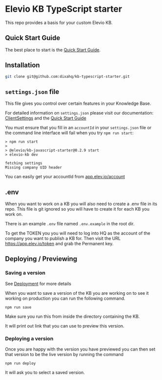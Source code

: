 # Elevio KB TypeScript starter

This repo provides a basis for your custom Elevio KB.

## Quick Start Guide

The best place to start is the [Quick Start Guide](https://kb-kit.elevio.help/en/articles/8).

## Installation

```bash
git clone git@github.com:dixahq/kb-typescript-starter.git
```

## `settings.json` file

This file gives you control over certain features in your Knowledge Base.

For detailed information on `settings.json` please visit our documentation: [ClientSettings](https://kb-kit.elevio.help/en/articles/81#clientsettings) and the [Quick Start Guide](https://kb-kit.elevio.help/en/articles/8)

You must ensure that you fill in an `accountId` in your `settings.json` file or the command line interface will fail when you try `npm run start`:

```shell
> npm run start
>
> @elevio/kb-javascript-starter@0.2.9 start
> elevio-kb dev

fetching settings
Missing company UID header
```

You can easily get your accountId from [app.elev.io/account](https://app.elev.io/account)

## .env

When you want to work on a KB you will also need to create a .env file in its repo. This file is git ignored so you will have to create it for each KB you work on.

There is an example `.env` file named `.env.example` in the root dir.

To get the TOKEN you you will need to log into HQ as the account of the company you want to publish a KB for. Then visit the URL https://app.elev.io/token and grab the Permanent key.

## Deploying / Previewing

### Saving a version

See [Deployment](https://kb-kit.elevio.help/en/articles/11-deployment) for more details

When you want to save a version of the KB you are working on to see it working on production you can run the following command.

```
npm run save
```

Make sure you run this from inside the directory containing the KB.

It will print out link that you can use to preview this version.

### Deploying a version

Once you are happy with the version you have previewed you can then set that version to be the live version by running the command

```
npm run deploy
```

It will ask you to select a saved version.
